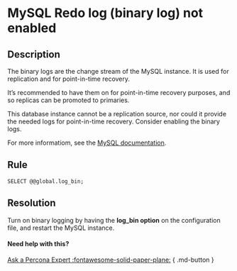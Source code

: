# MySQL Redo log (binary log) not enabled

## Description
The binary logs are the change stream of the MySQL instance. It is used for replication and for point-in-time recovery. 

It’s recommended to have them on for point-in-time recovery purposes, and so replicas can be promoted to primaries. 

This database instance cannot be a replication source, nor could it provide the needed logs for point-in-time recovery. Consider enabling the binary logs.

For more informatiom, see the [MySQL documentation](https://dev.mysql.com/doc/refman/8.0/en/binary-log.html).


## Rule
`SELECT @@global.log_bin;`


## Resolution
Turn on binary logging by having the **log_bin option** on the configuration file, and restart the MySQL instance. 

#### Need help with this?

[Ask a Percona Expert :fontawesome-solid-paper-plane:](https://www.percona.com/about-percona/contact) { .md-button }